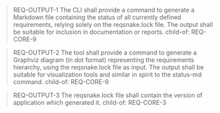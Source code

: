 > REQ-OUTPUT-1
> The CLI shall provide a command to generate a Markdown file containing the status of all currently defined requirements, relying solely on the reqsnake.lock file. The output shall be suitable for inclusion in documentation or reports.
> child-of: REQ-CORE-9

> REQ-OUTPUT-2
> The tool shall provide a command to generate a Graphviz diagram (in dot format) representing the requirements hierarchy, using the reqsnake.lock file as input. The output shall be suitable for visualization tools and similar in spirit to the status-md command. 
> child-of: REQ-CORE-9

> REQ-OUTPUT-3
> The reqsnake.lock file shall contain the version of application which generated it.
> child-of: REQ-CORE-3